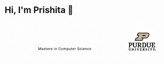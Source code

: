 # Hi, I'm Prishita 👋
<p align="center">
  <img src="/images/name.gif" />
</p>
<!--
**prishitakadam/prishitakadam** is a ✨ _special_ ✨ repository because its `README.md` (this file) appears on your GitHub profile.

Here are some ideas to get you started:

- 🔭 I’m currently working on ...
- 🌱 I’m currently learning ...
- 👯 I’m looking to collaborate on ...
- 🤔 I’m looking for help with ...
- 💬 Ask me about ...
- 📫 How to reach me: ...
- 😄 Pronouns: ...
- ⚡ Fun fact: ...
-->
[![Prishita's GitHub stats](https://github-readme-stats.vercel.app/api?username=prishitakadam)](https://github.com/prishitakadam/github-readme-stats)
